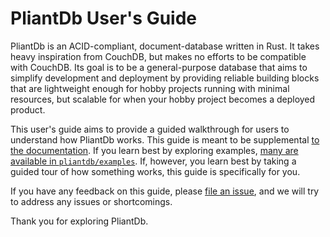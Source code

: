 # PliantDb User's Guide

PliantDb is an ACID-compliant, document-database written in Rust. It takes heavy inspiration from CouchDB, but makes no efforts to be compatible with CouchDB. Its goal is to be a general-purpose database that aims to simplify development and deployment by providing reliable building blocks that are lightweight enough for hobby projects running with minimal resources, but scalable for when your hobby project becomes a deployed product.

This user's guide aims to provide a guided walkthrough for users to understand how PliantDb works. This guide is meant to be supplemental [to the documentation](https://pliantdb.dev/main/pliantdb/). If you learn best by exploring examples, [many are available in `pliantdb/examples`](https://github.com/khonsulabs/pliantdb/blob/main/pliantdb/examples). If, however, you learn best by taking a guided tour of how something works, this guide is specifically for you.

If you have any feedback on this guide, please [file an issue](https://github.com/khonsulabs/pliantdb/issues), and we will try to address any issues or shortcomings.

Thank you for exploring PliantDb.
